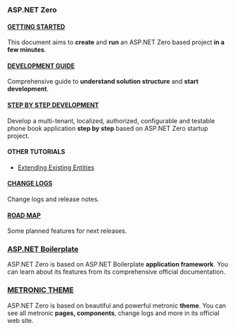 ### ASP.NET Zero

#### [GETTING STARTED](../Getting-Started)

This document aims to **create** and **run** an ASP.NET Zero based
project **in a few minutes**.

#### [DEVELOPMENT GUIDE](../Development-Guide)

Comprehensive guide to **understand solution structure** and **start development**.

#### [STEP BY STEP DEVELOPMENT](../Developing-Step-By-Step)

Develop a multi-tenant, localized, authorized, configurable and
testable phone book application **step by step** based on ASP.NET Zero
startup project.

#### OTHER TUTORIALS

-   [Extending Existing Entities](../Extending-Existing-Entities)

#### [CHANGE LOGS](../Change-Logs/)

Change logs and release notes.

#### [ROAD MAP](../Road-Map)

Some planned features for next releases.

### [ASP.NET Boilerplate](https://aspnetboilerplate.com/Pages/Documents)

ASP.NET Zero is based on ASP.NET Boilerplate **application framework**.
You can learn about its features from its comprehensive official
documentation.

### [METRONIC THEME](http://www.keenthemes.com/preview/metronic/)

ASP.NET Zero is based on beautiful and powerful metronic **theme**. You
can see all metronic **pages, components**, change logs and more in its
official web site.
